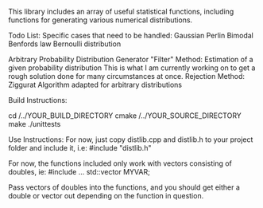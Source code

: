 This library includes an array of useful statistical functions, including functions for generating various numerical distributions.

Todo List:
Specific cases that need to be handled:
	Gaussian
	Perlin
	Bimodal
	Benfords law
	Bernoulli distribution

Arbitrary Probability Distribution Generator
	"Filter" Method: Estimation of a given probability distribution
		This is what I am currently working on to get a rough solution done for many circumstances at once. 
	Rejection Method: Ziggurat Algorithm adapted for arbitrary distributions



Build Instructions:


cd /../YOUR_BUILD_DIRECTORY
cmake /../YOUR_SOURCE_DIRECTORY
make
./unittests

Use Instructions:
For now, just copy distlib.cpp and distlib.h to your project folder and include it, i.e:
#include "distlib.h"

For now, the functions included only work with vectors consisting of doubles, ie:
#include <vector>
...
std::vector<double> MYVAR;

Pass vectors of doubles into the functions, and you should get either a double or vector out depending on the function in question.



